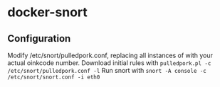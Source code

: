 # docker-snort

## Configuration
Modify /etc/snort/pulledpork.conf, replacing all instances of <oinkcode> with your actual oinkcode number.
Download initial rules with `pulledpork.pl -c /etc/snort/pulledpork.conf -l`
Run snort with `snort -A console -c /etc/snort/snort.conf -i eth0`
